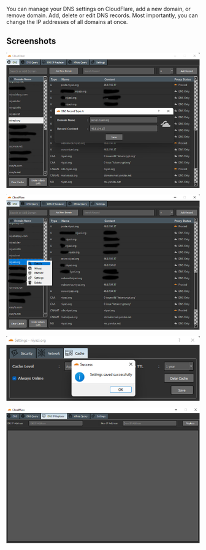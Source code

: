 You can manage your DNS settings on CloudFlare, add a new domain, or remove domain. Add, delete or edit DNS records. Most importantly, you can change the IP addresses of all domains at once.

## Screenshots

![](screenshots/screenshot-dns.png)

![](screenshots/screenshot-domain-right-click.png)

![](screenshots/screenshot-settings.png)

![](screenshots/screenshot-dns-ip-replacer.png)
